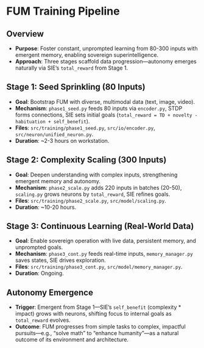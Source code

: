 # FUM Training Pipeline

## Overview
- **Purpose**: Foster constant, unprompted learning from 80-300 inputs with emergent memory, enabling sovereign superintelligence.
- **Approach**: Three stages scaffold data progression—autonomy emerges naturally via SIE’s `total_reward` from Stage 1.

## Stage 1: Seed Sprinkling (80 Inputs)
- **Goal**: Bootstrap FUM with diverse, multimodal data (text, image, video).
- **Mechanism**: `phase1_seed.py` feeds 80 inputs via `encoder.py`, STDP forms connections, SIE sets initial goals (`total_reward = TD + novelty - habituation + self_benefit`).
- **Files**: `src/training/phase1_seed.py`, `src/io/encoder.py`, `src/neuron/unified_neuron.py`.
- **Duration**: ~2-3 hours on workstation.

## Stage 2: Complexity Scaling (300 Inputs)
- **Goal**: Deepen understanding with complex inputs, strengthening emergent memory and autonomy.
- **Mechanism**: `phase2_scale.py` adds 220 inputs in batches (20-50), `scaling.py` grows neurons by `total_reward`, SIE refines goals.
- **Files**: `src/training/phase2_scale.py`, `src/model/scaling.py`.
- **Duration**: ~10-20 hours.

## Stage 3: Continuous Learning (Real-World Data)
- **Goal**: Enable sovereign operation with live data, persistent memory, and unprompted goals.
- **Mechanism**: `phase3_cont.py` feeds real-time inputs, `memory_manager.py` saves states, SIE drives exploration.
- **Files**: `src/training/phase3_cont.py`, `src/model/memory_manager.py`.
- **Duration**: Ongoing.

## Autonomy Emergence
- **Trigger**: Emergent from Stage 1—SIE’s `self_benefit` (complexity * impact) grows with neurons, shifting focus to internal goals as `total_reward` evolves.
- **Outcome**: FUM progresses from simple tasks to complex, impactful pursuits—e.g., “solve math” to “enhance humanity”—as a natural outcome of its environment and architecture.